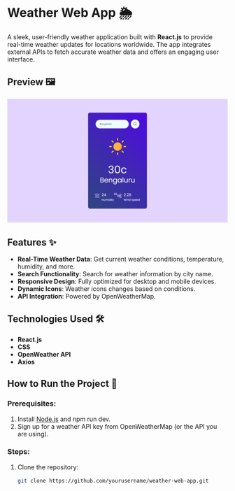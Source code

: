 # Weather Web App 🌦️

A sleek, user-friendly weather application built with **React.js** to provide real-time weather updates for locations worldwide. The app integrates external APIs to fetch accurate weather data and offers an engaging user interface.


## Preview 🖼️
![Weather App Screenshot](project_image/weather_window.png)


## Features ✨
- **Real-Time Weather Data**: Get current weather conditions, temperature, humidity, and more.
- **Search Functionality**: Search for weather information by city name.
- **Responsive Design**: Fully optimized for desktop and mobile devices.
- **Dynamic Icons**: Weather icons changes based on conditions.
- **API Integration**: Powered by OpenWeatherMap.

## Technologies Used 🛠️
- **React.js**
- **CSS**
- **OpenWeather API**
- **Axios**

## How to Run the Project 🚀

### Prerequisites:
1. Install [Node.js](https://nodejs.org/) and npm run dev.
2. Sign up for a weather API key from OpenWeatherMap (or the API you are using).

### Steps:
1. Clone the repository:
   ```bash
   git clone https://github.com/yourusername/weather-web-app.git
